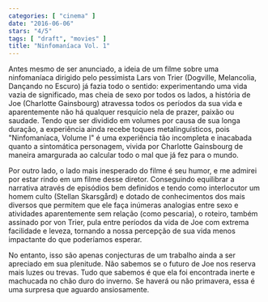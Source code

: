 ```yaml
---
categories: [ "cinema" ]
date: "2016-06-06"
stars: "4/5"
tags: [ "draft", "movies" ]
title: "Ninfomaníaca Vol. 1"
---
```

Antes mesmo de ser anunciado, a ideia de um filme sobre uma ninfomaníaca dirigido pelo pessimista Lars von Trier (Dogville, Melancolia, Dançando no Escuro) já fazia todo o sentido: experimentando uma vida vazia de significado, mas cheia de sexo por todos os lados, a história de Joe (Charlotte Gainsbourg) atravessa todos os períodos da sua vida e aparentemente não há qualquer resquício nela de prazer, paixão ou saudade. Tendo que ser dividido em volumes por causa de sua longa duração, a experiência ainda recebe toques metalinguísticos, pois "Ninfomaníaca, Volume I" é uma experiência tão incompleta e inacabada quanto a sintomática personagem, vivida por Charlotte Gainsbourg de maneira amargurada ao calcular todo o mal que já fez para o mundo.

Por outro lado, o lado mais inesperado do filme é seu humor, e me admirei por estar rindo em um filme desse diretor. Conseguindo equilibrar a narrativa através de episódios bem definidos e tendo como interlocutor um homem culto (Stellan Skarsgård) e dotado de conhecimentos dos mais diversos que permitem que ele faça inúmeras analogias entre sexo e atividades aparentemente sem relação (como pescaria), o roteiro, também assinado por von Trier, pula entre períodos da vida de Joe com extrema facilidade e leveza, tornando a nossa percepção de sua vida menos impactante do que poderíamos esperar.

No entanto, isso são apenas conjecturas de um trabalho ainda a ser apreciado em sua plenitude. Não sabemos se o futuro de Joe nos reserva mais luzes ou trevas. Tudo que sabemos é que ela foi encontrada inerte e machucada no chão duro do inverno. Se haverá ou não primavera, essa é uma surpresa que aguardo ansiosamente.
